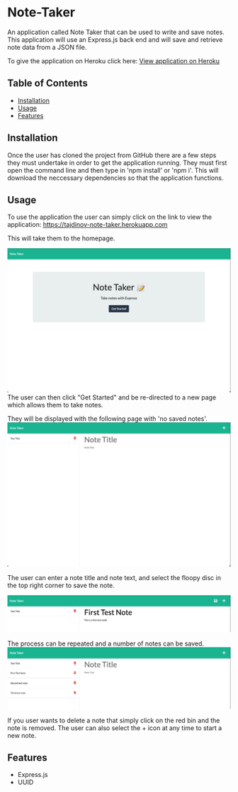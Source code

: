 # Note-Taker
An application called Note Taker that can be used to write and save notes. This application will use an Express.js back end and will save and retrieve note data from a JSON file.

To give the application on Heroku click here: [View application on Heroku](https://tajdinov-note-taker.herokuapp.com/)

## Table of Contents
- [Installation](#installation)
- [Usage](#usage)
- [Features](#features)

## Installation
Once the user has cloned the project from GitHub there are a few steps they must undertake in order to get the application running. 
They must first open the command line and then type in 'npm install' or 'npm i'. This will download the neccessary dependencies so that the application functions. 

## Usage
To use the application the user can simply click on the link to view the application: https://tajdinov-note-taker.herokuapp.com

This will take them to the homepage. 

![homepage](Assets/Screen1.png)
The user can then click "Get Started" and be re-directed to a new page which allows them to take notes. 

They will be displayed with the following page with 'no saved notes'. 
![blank](Assets/Screen2.png)

The user can enter a note title and note text, and select the floopy disc in the top right corner to save the note. 

![newnote](Assets/Screen3.png)

The process can be repeated and a number of notes can be saved. 
![many](Assets/Screen4.png)

If you user wants to delete a note that simply click on the red bin and the note is removed. 
The user can also select the + icon at any time to start a new note. 

## Features
- Express.js
- UUID
